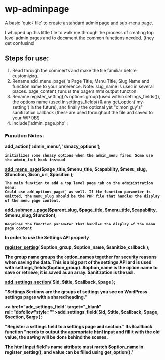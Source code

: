 wp-adminpage
============

A basic 'quick file' to create a standard admin page and sub-menu page. 

I whipped up this little file to walk me through the process of creating top level admin pages and to document the common functions needed. (they get confusing)

<h2>Steps for use:</h2>
<ol>
<li>Read through the comments and make the file familiar before customizing. </li>

<li>Rename add_menu_page()'s Page Title, Menu Title, Slug Name and function name to your preference. Note: slug_name is used in several places. page_content_func is the page's html output function.</li>

<li>Rename register_setting()'s options group (used within settings_fields()), 
the options name (used in settings_fields() & any get_option('my-setting') in the future), 
and finally the optional yet "c'mon guy's" sanitization callback (these are used throughout the file and saved to your WP DB!)</li>

<li>include('admin_page.php');</li>
</ol>

<h3>Function Notes:</h3>

<b>add_action('admin_menu', 'shnazy_options');<b>

	initializes some shnazy options when the admin_menu fires. Some use the admin_init hook instead.

<b><a href="http://codex.wordpress.org/Function_Reference/add_menu_page" target="_blank">add_menu_page</a>($page_title, $menu_title, $capability, $menu_slug, $function, $icon_url, $position );<b>

	The main function to add a top level page tab on the administration menu.
	Could use add_options_page() as well. If the function parameter is omitted, the menu_slug should be the PHP file that handles the display of the menu page content.

<b><a href="http://codex.wordpress.org/Function_Reference/add_submenu_page" target="_blank">add_submenu_page</a>($parent_slug, $page_title, $menu_title, $capability, $menu_slug, $function);<b>

	Requires the function parameter that handles the display of the menu page content

<b> In order to use the Settings API properly </b>

<a href="http://codex.wordpress.org/Function_Reference/register_setting" target="_blank">register_setting</a>( $option_group, $option_name, $sanitize_callback );

The group name groups the option_names together for security reasons when saving the data. This is a big part of the settings API and is used with settings_fields($option_group). $option_name is the option name to save or retrieve, it is saved as an array. Sanitization is the ush.


<a href="http://codex.wordpress.org/Function_Reference/add_settings_section" target="_blank">add_settings_section</a>( $id, $title, $callback, $page );

"Settings Sections are the groups of settings you see on WordPress settings pages with a shared heading."


<a href="add_settings_field" target="_blank" rel="dofollow"style="">add_settings_field</a>( $id, $title, $callback, $page, $section, $args );

"Register a settings field to a settings page and section." Its $callback function "needs to output the appropriate html input and fill it with the old value, the saving will be done behind the scenes.

The html input field's name attribute must match $option_name in register_setting(), and value can be filled using get_option()."

